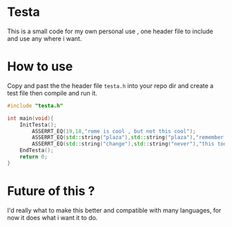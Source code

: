 # Testa
This is a small code for my own personal use , one header file to include and use any where i want.
# How to use
Copy and past the the header file ```testa.h``` into your repo dir and create a test file then compile and run it.
```C++ 
#include "testa.h"

int main(void){
    InitTesta();
        ASSERRT_EQ(19,18,"rome is cool , but not this cool");
        ASSERRT_EQ(std::string("plaza"),std::string("plaza"),"remember how to make stuff");
        ASSERRT_EQ(std::string("change"),std::string("never"),"this too shall pass");
    EndTesta();
    return 0;
}
```
# Future of this ?
I'd really what to make this better and compatible with many languages, for now it does what i want it to do.
